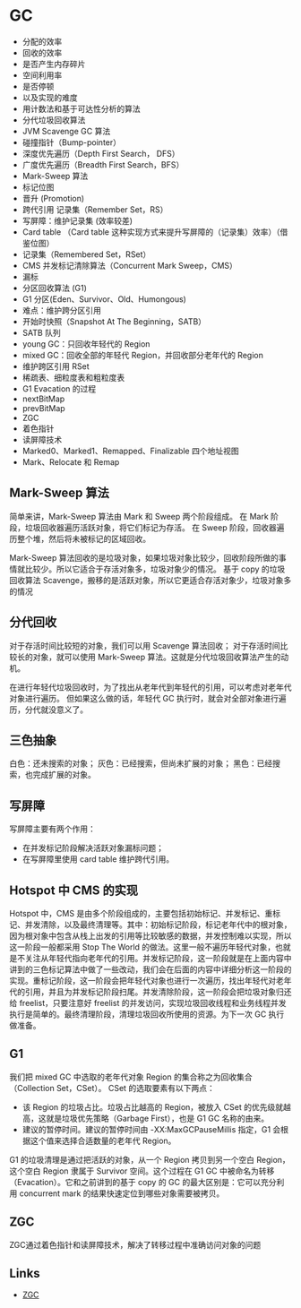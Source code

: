 # GC

- 分配的效率
- 回收的效率
- 是否产生内存碎片
- 空间利用率
- 是否停顿
- 以及实现的难度
- 用计数法和基于可达性分析的算法
- 分代垃圾回收算法
- JVM Scavenge GC 算法
- 碰撞指针（Bump-pointer）
- 深度优先遍历（Depth First Search， DFS）
- 广度优先遍历（Breadth First Search，BFS）
- Mark-Sweep 算法
- 标记位图
- 晋升 (Promotion)
- 跨代引用 记录集（Remember Set，RS）
- 写屏障：维护记录集 (效率较差)
- Card table （Card table 这种实现方式来提升写屏障的（记录集）效率）（借鉴位图）
- 记录集（Remembered Set，RSet）
- CMS 并发标记清除算法（Concurrent Mark Sweep，CMS）
- 漏标
- 分区回收算法 (G1)
- G1 分区(Eden、Survivor、Old、Humongous)
- 难点：维护跨分区引用
- 开始时快照（Snapshot At The Beginning，SATB）
- SATB 队列
- young GC：只回收年轻代的 Region
- mixed GC：回收全部的年轻代 Region，并回收部分老年代的 Region
- 维护跨区引用 RSet
- 稀疏表、细粒度表和粗粒度表
- G1 Evacation 的过程
- nextBitMap
- prevBitMap
- ZGC
- 着色指针
- 读屏障技术
- Marked0、Marked1、Remapped、Finalizable 四个地址视图
- Mark、Relocate 和 Remap

## Mark-Sweep 算法

简单来讲，Mark-Sweep 算法由 Mark 和 Sweep 两个阶段组成。
在 Mark 阶段，垃圾回收器遍历活跃对象，将它们标记为存活。
在 Sweep 阶段，回收器遍历整个堆，然后将未被标记的区域回收。

Mark-Sweep 算法回收的是垃圾对象，如果垃圾对象比较少，回收阶段所做的事情就比较少。所以它适合于存活对象多，垃圾对象少的情况。
基于 copy 的垃圾回收算法 Scavenge，搬移的是活跃对象，所以它更适合存活对象少，垃圾对象多的情况

## 分代回收

对于存活时间比较短的对象，我们可以用 Scavenge 算法回收；
对于存活时间比较长的对象，就可以使用 Mark-Sweep 算法。这就是分代垃圾回收算法产生的动机。

在进行年轻代垃圾回收时，为了找出从老年代到年轻代的引用，可以考虑对老年代对象进行遍历。
但如果这么做的话，年轻代 GC 执行时，就会对全部对象进行遍历，分代就没意义了。

## 三色抽象

白色：还未搜索的对象；
灰色：已经搜索，但尚未扩展的对象；
黑色：已经搜索，也完成扩展的对象。

## 写屏障

写屏障主要有两个作用：
- 在并发标记阶段解决活跃对象漏标问题；
- 在写屏障里使用 card table 维护跨代引用。

## Hotspot 中 CMS 的实现

Hotspot 中，CMS 是由多个阶段组成的，主要包括初始标记、并发标记、重标记、并发清除，以及最终清理等。其中：初始标记阶段，标记老年代中的根对象，因为根对象中包含从栈上出发的引用等比较敏感的数据，并发控制难以实现，所以这一阶段一般都采用 Stop The World 的做法。这里一般不遍历年轻代对象，也就是不关注从年轻代指向老年代的引用。并发标记阶段，这一阶段就是在上面内容中讲到的三色标记算法中做了一些改动，我们会在后面的内容中详细分析这一阶段的实现。重标记阶段，这一阶段会把年轻代对象也进行一次遍历，找出年轻代对老年代的引用，并且为并发标记阶段扫尾。并发清除阶段，这一阶段会把垃圾对象归还给 freelist，只要注意好 freelist 的并发访问，实现垃圾回收线程和业务线程并发执行是简单的。最终清理阶段，清理垃圾回收所使用的资源。为下一次 GC 执行做准备。

## G1

我们把 mixed GC 中选取的老年代对象 Region 的集合称之为回收集合（Collection Set，CSet）。
CSet 的选取要素有以下两点：
- 该 Region 的垃圾占比。垃圾占比越高的 Region，被放入 CSet 的优先级就越高，这就是垃圾优先策略（Garbage First），也是 G1 GC 名称的由来。
- 建议的暂停时间。建议的暂停时间由 -XX:MaxGCPauseMillis 指定，G1 会根据这个值来选择合适数量的老年代 Region。

G1 的垃圾清理是通过把活跃的对象，从一个 Region 拷贝到另一个空白 Region，这个空白 Region 隶属于 Survivor 空间。这个过程在 G1 GC 中被命名为转移（Evacation）。它和之前讲到的基于 copy 的 GC 的最大区别是：它可以充分利用 concurrent mark 的结果快速定位到哪些对象需要被拷贝。

## ZGC

ZGC通过着色指针和读屏障技术，解决了转移过程中准确访问对象的问题

## Links

- [ZGC](https://tech.meituan.com/2020/08/06/new-zgc-practice-in-meituan.html)